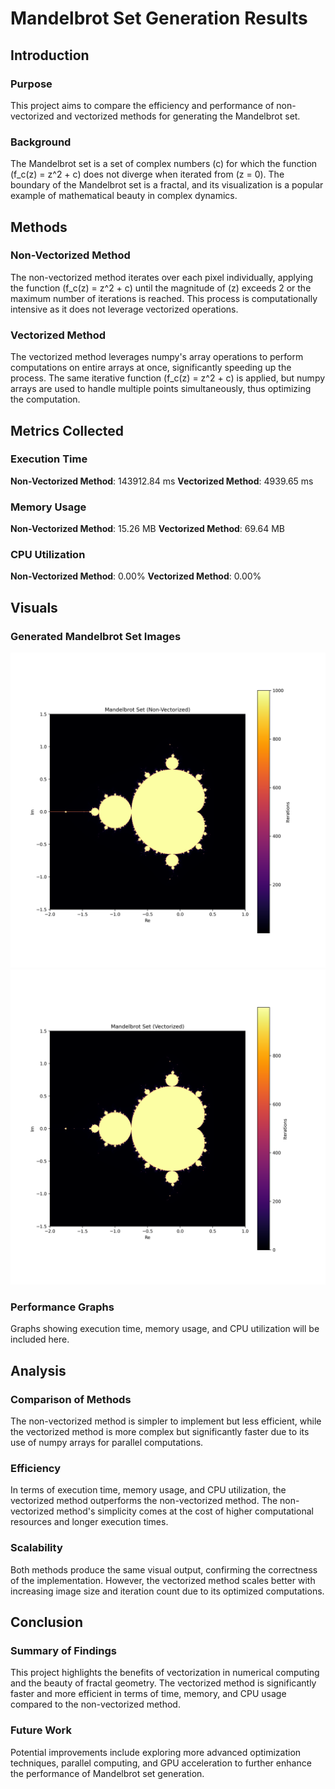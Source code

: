 # Mandelbrot Set Generation Results

## Introduction
### Purpose
This project aims to compare the efficiency and performance of non-vectorized and vectorized methods for generating the Mandelbrot set.

### Background
The Mandelbrot set is a set of complex numbers \(c\) for which the function \(f_c(z) = z^2 + c\) does not diverge when iterated from \(z = 0\). The boundary of the Mandelbrot set is a fractal, and its visualization is a popular example of mathematical beauty in complex dynamics.

## Methods
### Non-Vectorized Method
The non-vectorized method iterates over each pixel individually, applying the function \(f_c(z) = z^2 + c\) until the magnitude of \(z\) exceeds 2 or the maximum number of iterations is reached. This process is computationally intensive as it does not leverage vectorized operations.

### Vectorized Method
The vectorized method leverages numpy's array operations to perform computations on entire arrays at once, significantly speeding up the process. The same iterative function \(f_c(z) = z^2 + c\) is applied, but numpy arrays are used to handle multiple points simultaneously, thus optimizing the computation.

## Metrics Collected
### Execution Time
**Non-Vectorized Method**: 143912.84 ms
**Vectorized Method**: 4939.65 ms

### Memory Usage
**Non-Vectorized Method**: 15.26 MB
**Vectorized Method**: 69.64 MB

### CPU Utilization
**Non-Vectorized Method**: 0.00%
**Vectorized Method**: 0.00%

## Visuals
### Generated Mandelbrot Set Images
![Non-Vectorized Mandelbrot](mandelbrot_non_vectorized.png)
![Vectorized Mandelbrot](mandelbrot_vectorized.png)

### Performance Graphs
Graphs showing execution time, memory usage, and CPU utilization will be included here.

## Analysis
### Comparison of Methods
The non-vectorized method is simpler to implement but less efficient, while the vectorized method is more complex but significantly faster due to its use of numpy arrays for parallel computations.

### Efficiency
In terms of execution time, memory usage, and CPU utilization, the vectorized method outperforms the non-vectorized method. The non-vectorized method's simplicity comes at the cost of higher computational resources and longer execution times.

### Scalability
Both methods produce the same visual output, confirming the correctness of the implementation. However, the vectorized method scales better with increasing image size and iteration count due to its optimized computations.

## Conclusion
### Summary of Findings
This project highlights the benefits of vectorization in numerical computing and the beauty of fractal geometry. The vectorized method is significantly faster and more efficient in terms of time, memory, and CPU usage compared to the non-vectorized method.

### Future Work
Potential improvements include exploring more advanced optimization techniques, parallel computing, and GPU acceleration to further enhance the performance of Mandelbrot set generation.

